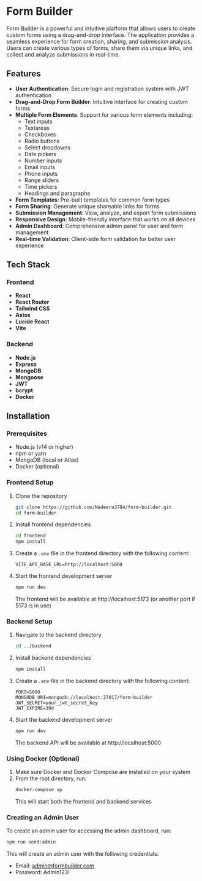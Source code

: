 # Form Builder

Form Builder is a powerful and intuitive platform that allows users to create custom forms using a drag-and-drop interface. The application provides a seamless experience for form creation, sharing, and submission analysis. Users can create various types of forms, share them via unique links, and collect and analyze submissions in real-time.

## Features

- **User Authentication**: Secure login and registration system with JWT authentication
- **Drag-and-Drop Form Builder**: Intuitive interface for creating custom forms
- **Multiple Form Elements**: Support for various form elements including:
  - Text inputs
  - Textareas
  - Checkboxes
  - Radio buttons
  - Select dropdowns
  - Date pickers
  - Number inputs
  - Email inputs
  - Phone inputs
  - Range sliders
  - Time pickers
  - Headings and paragraphs
- **Form Templates**: Pre-built templates for common form types
- **Form Sharing**: Generate unique shareable links for forms
- **Submission Management**: View, analyze, and export form submissions
- **Responsive Design**: Mobile-friendly interface that works on all devices
- **Admin Dashboard**: Comprehensive admin panel for user and form management
- **Real-time Validation**: Client-side form validation for better user experience

## Tech Stack

### Frontend
- **React**
- **React Router**
- **Tailwind CSS**
- **Axios**
- **Lucide React**
- **Vite**

### Backend
- **Node.js**
- **Express**
- **MongoDB**
- **Mongoose**
- **JWT**
- **bcrypt**
- **Docker**


## Installation 

### Prerequisites
- Node.js (v14 or higher)
- npm or yarn
- MongoDB (local or Atlas)
- Docker (optional)

### Frontend Setup
1. Clone the repository
   ```bash
   git clone https://github.com/Nadeera3784/form-builder.git
   cd form-builder
   ```

2. Install frontend dependencies
   ```bash
   cd frontend
   npm install
   ```

3. Create a `.env` file in the frontend directory with the following content:
   ```
   VITE_API_BASE_URL=http://localhost:5000
   ```

4. Start the frontend development server
   ```bash
   npm run dev
   ```
   The frontend will be available at http://localhost:5173 (or another port if 5173 is in use)

### Backend Setup
1. Navigate to the backend directory
   ```bash
   cd ../backend
   ```

2. Install backend dependencies
   ```bash
   npm install
   ```

3. Create a `.env` file in the backend directory with the following content:
   ```
   PORT=5000
   MONGODB_URI=mongodb://localhost:27017/form-builder
   JWT_SECRET=your_jwt_secret_key
   JWT_EXPIRE=30d
   ```

4. Start the backend development server
   ```bash
   npm run dev
   ```
   The backend API will be available at http://localhost:5000

### Using Docker (Optional)
1. Make sure Docker and Docker Compose are installed on your system
2. From the root directory, run:
   ```bash
   docker-compose up
   ```
   This will start both the frontend and backend services

### Creating an Admin User
To create an admin user for accessing the admin dashboard, run:
```bash
npm run seed:admin
```

This will create an admin user with the following credentials:
- Email: admin@formbuilder.com
- Password: Admin123!

